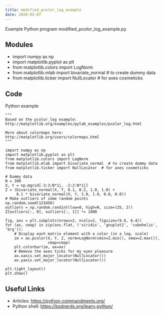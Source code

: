 ```yaml
---
title: modified_pcolor_log_example
date: 2020-05-07
---
```

Example Python program modified_pcolor_log_example.py

## Modules

* import numpy as np
* import matplotlib.pyplot as plt
* from matplotlib.colors import LogNorm
* from matplotlib.mlab import bivariate_normal  # to create dummy data
* from matplotlib.ticker import NullLocator  # for axes cosmeticks

## Code

Python example

    """
    Based on the pcolor_log example:
    http://matplotlib.org/examples/pylab_examples/pcolor_log.html
    
    More about colormaps here:
    http://matplotlib.org/users/colormaps.html
    """
    
    import numpy as np
    import matplotlib.pyplot as plt
    from matplotlib.colors import LogNorm
    from matplotlib.mlab import bivariate_normal  # to create dummy data
    from matplotlib.ticker import NullLocator  # for axes cosmeticks
    
    # Dummy data
    N = 100
    X, Y = np.mgrid[-3:3:N*1j, -2:2:N*1j]
    Z = (bivariate_normal(X, Y, 0.1, 0.2, 1.0, 1.0) +
         0.1 * bivariate_normal(X, Y, 1.0, 1.0, 0.0, 0.0))
    # Make outliers of some random points
    np.random.seed(123456)
    outliers = np.random.randint(low=0, high=N, size=(25, 2))
    Z[outliers[:, 0], outliers[:, 1]] *= 1000
    
    fig, axs = plt.subplots(nrows=2, ncols=2, figsize=(9.6, 6.4))
    for (ax, cmap) in zip(axs.flat, ('viridis', 'gnuplot2', 'cubehelix', 'brg')):
        # Display each matrix element with a color (in a log. scale)
        im = ax.pcolor(X, Y, Z, norm=LogNorm(vmin=Z.min(), vmax=Z.max()),
                       cmap=cmap)
        plt.colorbar(im, ax=ax)
        # Remove the axes ticks for my eyes pleasure
        ax.xaxis.set_major_locator(NullLocator())
        ax.yaxis.set_major_locator(NullLocator())
    
    plt.tight_layout()
    plt.show()
    

## Useful Links

- Articles: https://python-commandments.org/
- Python shell: https://bsdnerds.org/learn-python/
